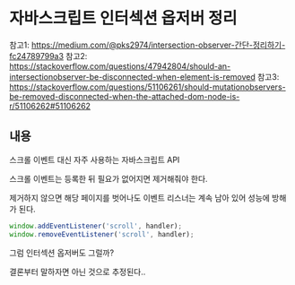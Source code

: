 # 자바스크립트 인터섹션 옵저버 정리

참고1: https://medium.com/@pks2974/intersection-observer-간단-정리하기-fc24789799a3
참고2: https://stackoverflow.com/questions/47942804/should-an-intersectionobserver-be-disconnected-when-element-is-removed
참고3: https://stackoverflow.com/questions/51106261/should-mutationobservers-be-removed-disconnected-when-the-attached-dom-node-is-r/51106262#51106262

## 내용

스크롤 이벤트 대신 자주 사용하는 자바스크립트 API

스크롤 이벤트는 등록한 뒤 필요가 없어지면 제거해줘야 한다.

제거하지 않으면 해당 페이지를 벗어나도 이벤트 리스너는 계속 남아 있어 성능에 방해가 된다.

```js
window.addEventListener('scroll', handler);
window.removeEventListener('scroll', handler);
```

그럼 인터섹션 옵저버도 그럴까?

결론부터 말하자면 아닌 것으로 추정된다..



